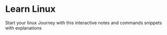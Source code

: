 # Learn Linux 

Start your linux Journey with this interactive notes and commands snippets with explanations   
